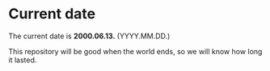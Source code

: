 # Current date

The current date is **2000.06.13.** (YYYY.MM.DD.)

This repository will be good when the world ends, so we will know how long it lasted.